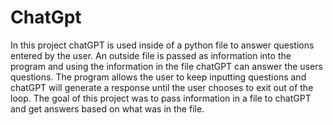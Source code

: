 # ChatGpt
In this project chatGPT is used inside of a python file to answer questions entered by the user. An outside file is passed as information into the program and using the information in the file chatGPT can answer the users questions. The program allows the user to keep inputting questions and chatGPT will generate a response until the user chooses to exit out of the loop. The goal of this project was to pass information in a file to chatGPT and get answers based on what was in the file.

